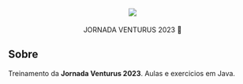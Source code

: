 <h1 align="center">
 <img src="https://mlbq3jkfqpwj.i.optimole.com/w:auto/h:auto/q:mauto/f:avif/https://carreiras.venturus.org.br/wp-content/uploads/2020/12/logo-venturus-menu-min.png">
</h1>


<p align="center">JORNADA VENTURUS 2023 🚀</p>

## Sobre

Treinamento da **Jornada Venturus 2023**. Aulas e exercicios em Java.
